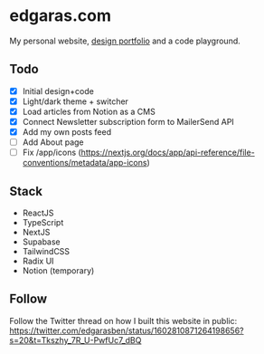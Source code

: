 # edgaras.com

My personal website, [design portfolio](https://edgaras.com/portfolio/) and a code playground.

## Todo

- [x] Initial design+code
- [x] Light/dark theme + switcher
- [x] Load articles from Notion as a CMS
- [x] Connect Newsletter subscription form to MailerSend API
- [x] Add my own posts feed
- [ ] Add About page
- [ ] Fix /app/icons (https://nextjs.org/docs/app/api-reference/file-conventions/metadata/app-icons)

## Stack

- ReactJS
- TypeScript
- NextJS
- Supabase
- TailwindCSS
- Radix UI
- Notion (temporary)

## Follow

Follow the Twitter thread on how I built this website in public: https://twitter.com/edgarasben/status/1602810871264198656?s=20&t=Tkszhy_7R_U-PwfUc7_dBQ
